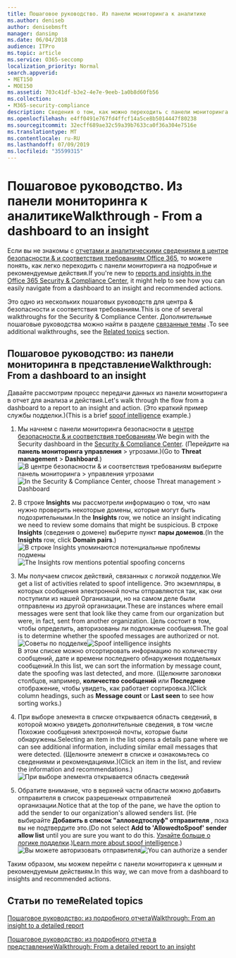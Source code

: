 ```yaml
---
title: Пошаговое руководство. Из панели мониторинга к аналитике
ms.author: deniseb
author: denisebmsft
manager: dansimp
ms.date: 06/04/2018
audience: ITPro
ms.topic: article
ms.service: O365-seccomp
localization_priority: Normal
search.appverid:
- MET150
- MOE150
ms.assetid: 703c41df-b3e2-4e7e-9eeb-1a0b8d60fb56
ms.collection:
- M365-security-compliance
description: Сведения о том, как можно переходить с панели мониторинга в представление о рекомендуемых действиях &amp; в центре безопасности и соответствия требованиям.
ms.openlocfilehash: e4ff0491e767fd4ffcf14a5ce8b5014447f80238
ms.sourcegitcommit: 32ecff689ae32c59a39b7633ca0f36a304e7516e
ms.translationtype: MT
ms.contentlocale: ru-RU
ms.lasthandoff: 07/09/2019
ms.locfileid: "35599315"
---
```

# <a name="walkthrough---from-a-dashboard-to-an-insight"></a><span data-ttu-id="a9b51-103">Пошаговое руководство. Из панели мониторинга к аналитике</span><span class="sxs-lookup"><span data-stu-id="a9b51-103">Walkthrough - From a dashboard to an insight</span></span>

<span data-ttu-id="a9b51-104">Если вы не знакомы с [отчетами и аналитическими сведениями в центре безопасности &amp; и соответствия требованиям Office 365](reports-and-insights-in-security-and-compliance.md), то можете понять, как легко переходить с панели мониторинга на подробные и рекомендуемые действия.</span><span class="sxs-lookup"><span data-stu-id="a9b51-104">If you're new to [reports and insights in the Office 365 Security &amp; Compliance Center](reports-and-insights-in-security-and-compliance.md), it might help to see how you can easily navigate from a dashboard to an insight and recommended actions.</span></span> 
  
<span data-ttu-id="a9b51-105">Это одно из нескольких пошаговых руководств для центра &amp; безопасности и соответствия требованиям.</span><span class="sxs-lookup"><span data-stu-id="a9b51-105">This is one of several walkthroughs for the Security &amp; Compliance Center.</span></span> <span data-ttu-id="a9b51-106">Дополнительные пошаговые руководства можно найти в разделе [связанные темы](#related-topics) .</span><span class="sxs-lookup"><span data-stu-id="a9b51-106">To see additional walkthroughs, see the [Related topics](#related-topics) section.</span></span> 
  
## <a name="walkthrough-from-a-dashboard-to-an-insight"></a><span data-ttu-id="a9b51-107">Пошаговое руководство: из панели мониторинга в представление</span><span class="sxs-lookup"><span data-stu-id="a9b51-107">Walkthrough: From a dashboard to an insight</span></span>

<span data-ttu-id="a9b51-108">Давайте рассмотрим процесс передачи данных из панели мониторинга в отчет для анализа и действия.</span><span class="sxs-lookup"><span data-stu-id="a9b51-108">Let's walk through the flow from a dashboard to a report to an insight and action.</span></span> <span data-ttu-id="a9b51-109">(Это краткий пример [](learn-about-spoof-intelligence.md) службы подделки.)</span><span class="sxs-lookup"><span data-stu-id="a9b51-109">(This is a brief [spoof intelligence](learn-about-spoof-intelligence.md) example.)</span></span> 
  
1. <span data-ttu-id="a9b51-110">Мы начнем с панели мониторинга безопасности в [центре безопасности &amp; и соответствия требованиям](https://protection.office.com).</span><span class="sxs-lookup"><span data-stu-id="a9b51-110">We begin with the Security dashboard in the [Security &amp; Compliance Center](https://protection.office.com).</span></span> <span data-ttu-id="a9b51-111">(Перейдите на **панель мониторинга** **управления** \> угрозами.)</span><span class="sxs-lookup"><span data-stu-id="a9b51-111">(Go to **Threat management** \> **Dashboard**.)</span></span><br><span data-ttu-id="a9b51-112">![В центре безопасности &amp; и соответствия требованиям выберите панель мониторинга \> управления угрозами](media/05a38660-eb13-4960-a266-11809c453d95.png)</span><span class="sxs-lookup"><span data-stu-id="a9b51-112">![In the Security &amp; Compliance Center, choose Threat management \> Dashboard](media/05a38660-eb13-4960-a266-11809c453d95.png)</span></span><br>
  
2. <span data-ttu-id="a9b51-113">В строке **Insights** мы рассмотрели информацию о том, что нам нужно проверить некоторые домены, которые могут быть подозрительными.</span><span class="sxs-lookup"><span data-stu-id="a9b51-113">In the **Insights** row, we notice an insight indicating we need to review some domains that might be suspicious.</span></span> <span data-ttu-id="a9b51-114">В строке **Insights** (сведения о домене) выберите пункт **пары доменов**.</span><span class="sxs-lookup"><span data-stu-id="a9b51-114">(In the **Insights** row, click **Domain pairs**.)</span></span><br><span data-ttu-id="a9b51-115">![В строке Insights упоминаются потенциальные проблемы подмены](media/dd1d0cb3-3201-45d7-b41d-18a0944fe85d.png)</span><span class="sxs-lookup"><span data-stu-id="a9b51-115">![The Insights row mentions potential spoofing concerns](media/dd1d0cb3-3201-45d7-b41d-18a0944fe85d.png)</span></span><br>
  
3. <span data-ttu-id="a9b51-116">Мы получаем список действий, связанных с логикой подделки.</span><span class="sxs-lookup"><span data-stu-id="a9b51-116">We get a list of activities related to spoof intelligence.</span></span> <span data-ttu-id="a9b51-117">Это экземпляры, в которых сообщения электронной почты отправляются так, как они поступили из нашей Организации, но на самом деле были отправлены из другой организации.</span><span class="sxs-lookup"><span data-stu-id="a9b51-117">These are instances where email messages were sent that look like they came from our organization but were, in fact, sent from another organization.</span></span> <span data-ttu-id="a9b51-118">Цель состоит в том, чтобы определить, авторизованы ли подложные сообщения.</span><span class="sxs-lookup"><span data-stu-id="a9b51-118">The goal is to determine whether the spoofed messages are authorized or not.</span></span><br><span data-ttu-id="a9b51-119">![Советы по подделке](media/a2e2b4fd-0c1e-499f-8401-cf3089da82fa.png)</span><span class="sxs-lookup"><span data-stu-id="a9b51-119">![Spoof intelligence insights](media/a2e2b4fd-0c1e-499f-8401-cf3089da82fa.png)</span></span><br><span data-ttu-id="a9b51-120">В этом списке можно отсортировать информацию по количеству сообщений, дате и времени последнего обнаружения поддельных сообщений.</span><span class="sxs-lookup"><span data-stu-id="a9b51-120">In this list, we can sort the information by message count, date the spoofing was last detected, and more.</span></span> <span data-ttu-id="a9b51-121">(Щелкните заголовки столбцов, например, **количество сообщений** или **Последнее** отображение, чтобы увидеть, как работает сортировка.)</span><span class="sxs-lookup"><span data-stu-id="a9b51-121">(Click column headings, such as **Message count** or **Last seen** to see how sorting works.)</span></span> 
    
4. <span data-ttu-id="a9b51-122">При выборе элемента в списке открывается область сведений, в которой можно увидеть дополнительные сведения, в том числе Похожие сообщения электронной почты, которые были обнаружены.</span><span class="sxs-lookup"><span data-stu-id="a9b51-122">Selecting an item in the list opens a details pane where we can see additional information, including similar email messages that were detected.</span></span> <span data-ttu-id="a9b51-123">(Щелкните элемент в списке и ознакомьтесь со сведениями и рекомендациями.)</span><span class="sxs-lookup"><span data-stu-id="a9b51-123">(Click an item in the list, and review the information and recommendations.)</span></span><br>![При выборе элемента открывается область сведений](media/7ad1faa5-6ca2-474e-a609-eb275e0a8e59.png)<br>
  
5. <span data-ttu-id="a9b51-125">Обратите внимание, что в верхней части области можно добавить отправителя в список разрешенных отправителей организации.</span><span class="sxs-lookup"><span data-stu-id="a9b51-125">Notice that at the top of the pane, we have the option to add the sender to our organization's allowed senders list.</span></span> <span data-ttu-id="a9b51-126">(Не выбирайте **Добавить в список "алловедтоспуф" отправителя** , пока вы не подтвердите это.</span><span class="sxs-lookup"><span data-stu-id="a9b51-126">(Do not select **Add to 'AllowedtoSpoof' sender allow list** until you are sure you want to do this.</span></span> <span data-ttu-id="a9b51-127">[Узнайте больше о логике подделки](learn-about-spoof-intelligence.md).)</span><span class="sxs-lookup"><span data-stu-id="a9b51-127">[Learn more about spoof intelligence](learn-about-spoof-intelligence.md).)</span></span><br><span data-ttu-id="a9b51-128">![Вы можете авторизовать отправителя](media/caf0c20a-6047-486d-8060-5a229a3de49f.png)</span><span class="sxs-lookup"><span data-stu-id="a9b51-128">![You can authorize a sender](media/caf0c20a-6047-486d-8060-5a229a3de49f.png)</span></span>
  
<span data-ttu-id="a9b51-129">Таким образом, мы можем перейти с панели мониторинга к ценным и рекомендуемым действиям.</span><span class="sxs-lookup"><span data-stu-id="a9b51-129">In this way, we can move from a dashboard to insights and recommended actions.</span></span>
  
## <a name="related-topics"></a><span data-ttu-id="a9b51-130">Статьи по теме</span><span class="sxs-lookup"><span data-stu-id="a9b51-130">Related topics</span></span>

[<span data-ttu-id="a9b51-131">Пошаговое руководство: из подробного отчета</span><span class="sxs-lookup"><span data-stu-id="a9b51-131">Walkthrough: From an insight to a detailed report</span></span>](from-an-insight-to-a-detailed-report.md)
  
[<span data-ttu-id="a9b51-132">Пошаговое руководство: из подробного отчета в представление</span><span class="sxs-lookup"><span data-stu-id="a9b51-132">Walkthrough: From a detailed report to an insight</span></span>](from-a-detailed-report-to-an-insight.md)
  


